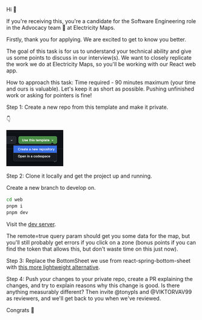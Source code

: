 Hi 👋

If you're receiving this, you're a candidate for the Software Engineering role in the Advocacy team 🥑 at Electricity Maps.

Firstly, thank you for applying. We are excited to get to know you better.

The goal of this task is for us to understand your technical ability and give us some points to discuss in our interview(s). We want to closely replicate the work we do at Electricity Maps, so you'll be working with our React web app.

How to approach this task:
Time required - 90 minutes maximum (your time and ours is valuable). Let's keep it as short as possible. Pushing unfinished work or asking for pointers is fine!

Step 1:
Create a new repo from this template and make it private.

👇

<img src="image.png" width="150" >

Step 2:
Clone it locally and get the project up and running.

Create a new branch to develop on.

```bash
cd web
pnpm i
pnpm dev
```

Visit the [dev server](http://localhost:5173/map?remote=true).

The remote=true query param should get you some data for the map, but you'll still probably get errors if you click on a zone (bonus points if you can find the token that allows this, but don't waste time on this just now).

Step 3:
Replace the BottomSheet we use from react-spring-bottom-sheet with [this more lightweight alternative](https://www.npmjs.com/package/bottom-sheet-dialog).

Step 4:
Push your changes to your private repo, create a PR explaining the changes, and try to explain reasons why this change is good. Is there anything measurably different? Then invite @tonypls and @VIKTORVAV99 as reviewers, and we'll get back to you when we've reviewed.

Congrats 🎉
